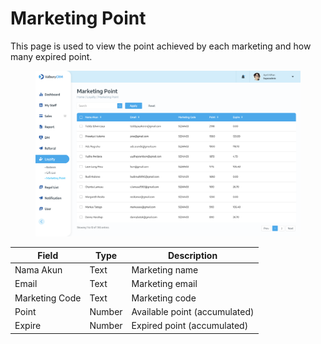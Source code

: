 # Marketing Point

This page is used to view the point achieved by each marketing and how many expired point.

<figure><img src="../../.gitbook/assets/CRM (Loyalty) User Point.png" alt=""><figcaption></figcaption></figure>

| Field          | Type   | Description                   |
| -------------- | ------ | ----------------------------- |
| Nama Akun      | Text   | Marketing name                |
| Email          | Text   | Marketing email               |
| Marketing Code | Text   | Marketing code                |
| Point          | Number | Available point (accumulated) |
| Expire         | Number | Expired point (accumulated)   |
